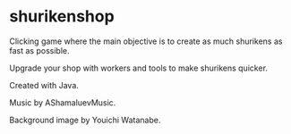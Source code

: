 # shurikenshop
Clicking game where the main objective is to create as much shurikens as fast as possible. 

Upgrade your shop with workers and tools to make shurikens quicker.

Created with Java. 

Music by AShamaluevMusic.

Background image by Youichi Watanabe. 




